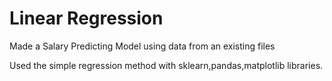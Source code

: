 # Linear Regression
Made a Salary Predicting Model using data from an existing files

Used the simple regression method with sklearn,pandas,matplotlib libraries.

